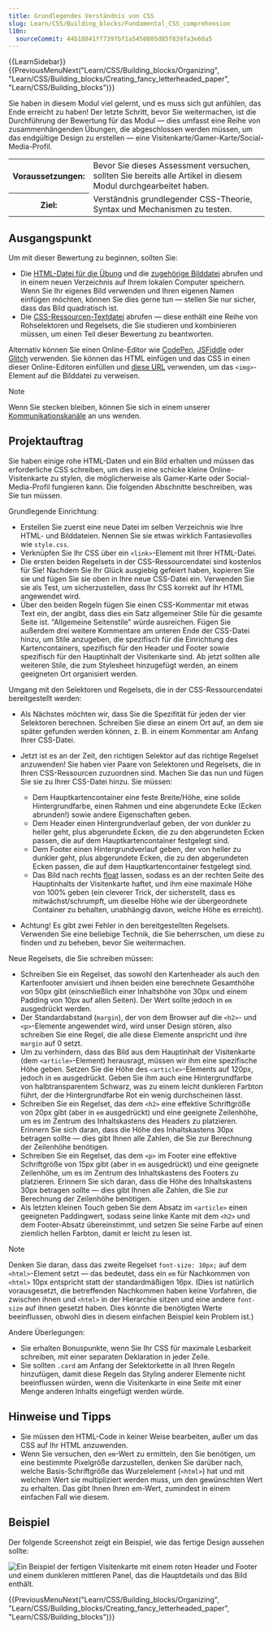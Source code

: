 ```yaml
---
title: Grundlegendes Verständnis von CSS
slug: Learn/CSS/Building_blocks/Fundamental_CSS_comprehension
l10n:
  sourceCommit: 44b18841ff739fbf1a5450805d85f839fa3e68a5
---
```


{{LearnSidebar}}
{{PreviousMenuNext("Learn/CSS/Building_blocks/Organizing", "Learn/CSS/Building_blocks/Creating_fancy_letterheaded_paper", "Learn/CSS/Building_blocks")}}

Sie haben in diesem Modul viel gelernt, und es muss sich gut anfühlen, das Ende erreicht zu haben! Der letzte Schritt, bevor Sie weitermachen, ist die Durchführung der Bewertung für das Modul — dies umfasst eine Reihe von zusammenhängenden Übungen, die abgeschlossen werden müssen, um das endgültige Design zu erstellen — eine Visitenkarte/Gamer-Karte/Social-Media-Profil.

<table>
  <tbody>
    <tr>
      <th scope="row">Voraussetzungen:</th>
      <td>
        Bevor Sie dieses Assessment versuchen, sollten Sie bereits alle Artikel in diesem Modul durchgearbeitet haben.
      </td>
    </tr>
    <tr>
      <th scope="row">Ziel:</th>
      <td>
        Verständnis grundlegender CSS-Theorie, Syntax und Mechanismen zu testen.
      </td>
    </tr>
  </tbody>
</table>

## Ausgangspunkt

Um mit dieser Bewertung zu beginnen, sollten Sie:

- Die [HTML-Datei für die Übung](https://github.com/mdn/learning-area/blob/main/css/introduction-to-css/fundamental-css-comprehension/index.html) und die [zugehörige Bilddatei](https://github.com/mdn/learning-area/blob/main/css/introduction-to-css/fundamental-css-comprehension/chris.jpg) abrufen und in einem neuen Verzeichnis auf Ihrem lokalen Computer speichern. Wenn Sie Ihr eigenes Bild verwenden und Ihren eigenen Namen einfügen möchten, können Sie dies gerne tun — stellen Sie nur sicher, dass das Bild quadratisch ist.
- Die [CSS-Ressourcen-Textdatei](https://github.com/mdn/learning-area/blob/main/css/introduction-to-css/fundamental-css-comprehension/style-resources.txt) abrufen — diese enthält eine Reihe von Rohselektoren und Regelsets, die Sie studieren und kombinieren müssen, um einen Teil dieser Bewertung zu beantworten.

Alternativ können Sie einen Online-Editor wie [CodePen](https://codepen.io/), [JSFiddle](https://jsfiddle.net/) oder [Glitch](https://glitch.com/) verwenden. Sie können das HTML einfügen und das CSS in einen dieser Online-Editoren einfüllen und [diese URL](https://mdn.github.io/learning-area/css/introduction-to-css/fundamental-css-comprehension/chris.jpg) verwenden, um das `<img>`-Element auf die Bilddatei zu verweisen.

> [!NOTE]
> Wenn Sie stecken bleiben, können Sie sich in einem unserer [Kommunikationskanäle](/de/docs/MDN/Community/Communication_channels) an uns wenden.

## Projektauftrag

Sie haben einige rohe HTML-Daten und ein Bild erhalten und müssen das erforderliche CSS schreiben, um dies in eine schicke kleine Online-Visitenkarte zu stylen, die möglicherweise als Gamer-Karte oder Social-Media-Profil fungieren kann. Die folgenden Abschnitte beschreiben, was Sie tun müssen.

Grundlegende Einrichtung:

- Erstellen Sie zuerst eine neue Datei im selben Verzeichnis wie Ihre HTML- und Bilddateien. Nennen Sie sie etwas wirklich Fantasievolles wie `style.css`.
- Verknüpfen Sie Ihr CSS über ein `<link>`-Element mit Ihrer HTML-Datei.
- Die ersten beiden Regelsets in der CSS-Ressourcendatei sind kostenlos für Sie! Nachdem Sie Ihr Glück ausgiebig gefeiert haben, kopieren Sie sie und fügen Sie sie oben in Ihre neue CSS-Datei ein. Verwenden Sie sie als Test, um sicherzustellen, dass Ihr CSS korrekt auf Ihr HTML angewendet wird.
- Über den beiden Regeln fügen Sie einen CSS-Kommentar mit etwas Text ein, der angibt, dass dies ein Satz allgemeiner Stile für die gesamte Seite ist. "Allgemeine Seitenstile" würde ausreichen. Fügen Sie außerdem drei weitere Kommentare am unteren Ende der CSS-Datei hinzu, um Stile anzugeben, die spezifisch für die Einrichtung des Kartencontainers, spezifisch für den Header und Footer sowie spezifisch für den Hauptinhalt der Visitenkarte sind. Ab jetzt sollten alle weiteren Stile, die zum Stylesheet hinzugefügt werden, an einem geeigneten Ort organisiert werden.

Umgang mit den Selektoren und Regelsets, die in der CSS-Ressourcendatei bereitgestellt werden:

- Als Nächstes möchten wir, dass Sie die Spezifität für jeden der vier Selektoren berechnen. Schreiben Sie diese an einem Ort auf, an dem sie später gefunden werden können, z. B. in einem Kommentar am Anfang Ihrer CSS-Datei.
- Jetzt ist es an der Zeit, den richtigen Selektor auf das richtige Regelset anzuwenden! Sie haben vier Paare von Selektoren und Regelsets, die in Ihren CSS-Ressourcen zuzuordnen sind. Machen Sie das nun und fügen Sie sie zu Ihrer CSS-Datei hinzu. Sie müssen:

  - Dem Hauptkartencontainer eine feste Breite/Höhe, eine solide Hintergrundfarbe, einen Rahmen und eine abgerundete Ecke (Ecken abrunden!) sowie andere Eigenschaften geben.
  - Dem Header einen Hintergrundverlauf geben, der von dunkler zu heller geht, plus abgerundete Ecken, die zu den abgerundeten Ecken passen, die auf dem Hauptkartencontainer festgelegt sind.
  - Dem Footer einen Hintergrundverlauf geben, der von heller zu dunkler geht, plus abgerundete Ecken, die zu den abgerundeten Ecken passen, die auf dem Hauptkartencontainer festgelegt sind.
  - Das Bild nach rechts [float](/de/docs/Learn/CSS/CSS_layout/Floats) lassen, sodass es an der rechten Seite des Hauptinhalts der Visitenkarte haftet, und ihm eine maximale Höhe von 100% geben (ein cleverer Trick, der sicherstellt, dass es mitwächst/schrumpft, um dieselbe Höhe wie der übergeordnete Container zu behalten, unabhängig davon, welche Höhe es erreicht).

- Achtung! Es gibt zwei Fehler in den bereitgestellten Regelsets. Verwenden Sie eine beliebige Technik, die Sie beherrschen, um diese zu finden und zu beheben, bevor Sie weitermachen.

Neue Regelsets, die Sie schreiben müssen:

- Schreiben Sie ein Regelset, das sowohl den Kartenheader als auch den Kartenfooter anvisiert und ihnen beiden eine berechnete Gesamthöhe von 50px gibt (einschließlich einer Inhaltshöhe von 30px und einem Padding von 10px auf allen Seiten). Der Wert sollte jedoch in `em` ausgedrückt werden.
- Der Standardabstand (`margin`), der von dem Browser auf die `<h2>`- und `<p>`-Elemente angewendet wird, wird unser Design stören, also schreiben Sie eine Regel, die alle diese Elemente anspricht und ihre `margin` auf 0 setzt.
- Um zu verhindern, dass das Bild aus dem Hauptinhalt der Visitenkarte (dem `<article>`-Element) herausragt, müssen wir ihm eine spezifische Höhe geben. Setzen Sie die Höhe des `<article>`-Elements auf 120px, jedoch in `em` ausgedrückt. Geben Sie ihm auch eine Hintergrundfarbe von halbtransparentem Schwarz, was zu einem leicht dunkleren Farbton führt, der die Hintergrundfarbe Rot ein wenig durchscheinen lässt.
- Schreiben Sie ein Regelset, das dem `<h2>` eine effektive Schriftgröße von 20px gibt (aber in `em` ausgedrückt) und eine geeignete Zeilenhöhe, um es im Zentrum des Inhaltskastens des Headers zu platzieren. Erinnern Sie sich daran, dass die Höhe des Inhaltskastens 30px betragen sollte — dies gibt Ihnen alle Zahlen, die Sie zur Berechnung der Zeilenhöhe benötigen.
- Schreiben Sie ein Regelset, das dem `<p>` im Footer eine effektive Schriftgröße von 15px gibt (aber in `em` ausgedrückt) und eine geeignete Zeilenhöhe, um es im Zentrum des Inhaltskastens des Footers zu platzieren. Erinnern Sie sich daran, dass die Höhe des Inhaltskastens 30px betragen sollte — dies gibt Ihnen alle Zahlen, die Sie zur Berechnung der Zeilenhöhe benötigen.
- Als letzten kleinen Touch geben Sie dem Absatz im `<article>` einen geeigneten Paddingwert, sodass seine linke Kante mit dem `<h2>` und dem Footer-Absatz übereinstimmt, und setzen Sie seine Farbe auf einen ziemlich hellen Farbton, damit er leicht zu lesen ist.

> [!NOTE]
> Denken Sie daran, dass das zweite Regelset `font-size: 10px;` auf dem `<html>`-Element setzt — das bedeutet, dass ein `em` für Nachkommen von `<html>` 10px entspricht statt der standardmäßigen 16px. (Dies ist natürlich vorausgesetzt, die betreffenden Nachkommen haben keine Vorfahren, die zwischen ihnen und `<html>` in der Hierarchie sitzen und eine andere `font-size` auf ihnen gesetzt haben. Dies könnte die benötigten Werte beeinflussen, obwohl dies in diesem einfachen Beispiel kein Problem ist.)

Andere Überlegungen:

- Sie erhalten Bonuspunkte, wenn Sie Ihr CSS für maximale Lesbarkeit schreiben, mit einer separaten Deklaration in jeder Zeile.
- Sie sollten `.card` am Anfang der Selektorkette in all Ihren Regeln hinzufügen, damit diese Regeln das Styling anderer Elemente nicht beeinflussen würden, wenn die Visitenkarte in eine Seite mit einer Menge anderen Inhalts eingefügt werden würde.

## Hinweise und Tipps

- Sie müssen den HTML-Code in keiner Weise bearbeiten, außer um das CSS auf Ihr HTML anzuwenden.
- Wenn Sie versuchen, den `em`-Wert zu ermitteln, den Sie benötigen, um eine bestimmte Pixelgröße darzustellen, denken Sie darüber nach, welche Basis-Schriftgröße das Wurzelelement (`<html>`) hat und mit welchem Wert sie multipliziert werden muss, um den gewünschten Wert zu erhalten. Das gibt Ihnen Ihren em-Wert, zumindest in einem einfachen Fall wie diesem.

## Beispiel

Der folgende Screenshot zeigt ein Beispiel, wie das fertige Design aussehen sollte:

![Ein Beispiel der fertigen Visitenkarte mit einem roten Header und Footer und einem dunkleren mittleren Panel, das die Hauptdetails und das Bild enthält.](business-card.png)

{{PreviousMenuNext("Learn/CSS/Building_blocks/Organizing", "Learn/CSS/Building_blocks/Creating_fancy_letterheaded_paper", "Learn/CSS/Building_blocks")}}
